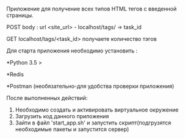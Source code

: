 Приложение для получение всех типов HTML тегов с введенной страницы.

POST body : url <site_url> - localhost/tags/ -> task_id 

GET localhost/tags/<task_id> получаете количество тэгов 

Для старта приложения необходимо установить :

*Python 3.5 >

*Redis

*Postman (необязательно-для удобства проверки приложения)

После выполненных действий:

1. Необходимо создать и активировать виртуальное окружение
2. Загрузить код данного приложения
3. Зайти в файл 'start_app.sh' и запустить скрипт(подгрузятся необходимые пакеты и запустится сервер)
